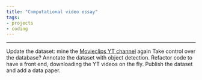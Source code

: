 ```yaml
---
title: "Computational video essay"
tags:
- projects
- coding
---
```

---

Update the dataset: mine the [Movieclips YT channel](https://www.youtube.com/@MOVIECLIPS) again
Take control over the database?
Annotate the dataset with object detection.
Refactor code to have a front end, downloading the YT videos on the fly.
Publish the dataset and add a data paper.
